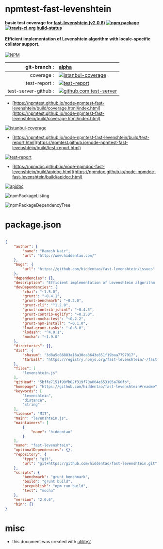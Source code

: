 # npmtest-fast-levenshtein

#### basic test coverage for  [fast-levenshtein (v2.0.6)](https://github.com/hiddentao/fast-levenshtein#readme)  [![npm package](https://img.shields.io/npm/v/npmtest-fast-levenshtein.svg?style=flat-square)](https://www.npmjs.org/package/npmtest-fast-levenshtein) [![travis-ci.org build-status](https://api.travis-ci.org/npmtest/node-npmtest-fast-levenshtein.svg)](https://travis-ci.org/npmtest/node-npmtest-fast-levenshtein)

#### Efficient implementation of Levenshtein algorithm  with locale-specific collator support.

[![NPM](https://nodei.co/npm/fast-levenshtein.png?downloads=true&downloadRank=true&stars=true)](https://www.npmjs.com/package/fast-levenshtein)

| git-branch : | [alpha](https://github.com/npmtest/node-npmtest-fast-levenshtein/tree/alpha)|
|--:|:--|
| coverage : | [![istanbul-coverage](https://npmtest.github.io/node-npmtest-fast-levenshtein/build/coverage.badge.svg)](https://npmtest.github.io/node-npmtest-fast-levenshtein/build/coverage.html/index.html)|
| test-report : | [![test-report](https://npmtest.github.io/node-npmtest-fast-levenshtein/build/test-report.badge.svg)](https://npmtest.github.io/node-npmtest-fast-levenshtein/build/test-report.html)|
| test-server-github : | [![github.com test-server](https://npmtest.github.io/node-npmtest-fast-levenshtein/GitHub-Mark-32px.png)](https://npmtest.github.io/node-npmtest-fast-levenshtein/build/app/index.html) | | build-artifacts : | [![build-artifacts](https://npmtest.github.io/node-npmtest-fast-levenshtein/glyphicons_144_folder_open.png)](https://github.com/npmtest/node-npmtest-fast-levenshtein/tree/gh-pages/build)|

- [https://npmtest.github.io/node-npmtest-fast-levenshtein/build/coverage.html/index.html](https://npmtest.github.io/node-npmtest-fast-levenshtein/build/coverage.html/index.html)

[![istanbul-coverage](https://npmtest.github.io/node-npmtest-fast-levenshtein/build/screenCapture.buildCi.browser.%252Ftmp%252Fbuild%252Fcoverage.lib.html.png)](https://npmtest.github.io/node-npmtest-fast-levenshtein/build/coverage.html/index.html)

- [https://npmtest.github.io/node-npmtest-fast-levenshtein/build/test-report.html](https://npmtest.github.io/node-npmtest-fast-levenshtein/build/test-report.html)

[![test-report](https://npmtest.github.io/node-npmtest-fast-levenshtein/build/screenCapture.buildCi.browser.%252Ftmp%252Fbuild%252Ftest-report.html.png)](https://npmtest.github.io/node-npmtest-fast-levenshtein/build/test-report.html)

- [https://npmdoc.github.io/node-npmdoc-fast-levenshtein/build/apidoc.html](https://npmdoc.github.io/node-npmdoc-fast-levenshtein/build/apidoc.html)

[![apidoc](https://npmdoc.github.io/node-npmdoc-fast-levenshtein/build/screenCapture.buildCi.browser.%252Ftmp%252Fbuild%252Fapidoc.html.png)](https://npmdoc.github.io/node-npmdoc-fast-levenshtein/build/apidoc.html)

![npmPackageListing](https://npmtest.github.io/node-npmtest-fast-levenshtein/build/screenCapture.npmPackageListing.svg)

![npmPackageDependencyTree](https://npmtest.github.io/node-npmtest-fast-levenshtein/build/screenCapture.npmPackageDependencyTree.svg)



# package.json

```json

{
    "author": {
        "name": "Ramesh Nair",
        "url": "http://www.hiddentao.com/"
    },
    "bugs": {
        "url": "https://github.com/hiddentao/fast-levenshtein/issues"
    },
    "dependencies": {},
    "description": "Efficient implementation of Levenshtein algorithm  with locale-specific collator support.",
    "devDependencies": {
        "chai": "~1.5.0",
        "grunt": "~0.4.1",
        "grunt-benchmark": "~0.2.0",
        "grunt-cli": "^1.2.0",
        "grunt-contrib-jshint": "~0.4.3",
        "grunt-contrib-uglify": "~0.2.0",
        "grunt-mocha-test": "~0.2.2",
        "grunt-npm-install": "~0.1.0",
        "load-grunt-tasks": "~0.6.0",
        "lodash": "^4.0.1",
        "mocha": "~1.9.0"
    },
    "directories": {},
    "dist": {
        "shasum": "3d8a5c66883a16a30ca8643e851f19baa7797917",
        "tarball": "https://registry.npmjs.org/fast-levenshtein/-/fast-levenshtein-2.0.6.tgz"
    },
    "files": [
        "levenshtein.js"
    ],
    "gitHead": "5bffe7151f99fb02f319f70a004e653105a760fb",
    "homepage": "https://github.com/hiddentao/fast-levenshtein#readme",
    "keywords": [
        "levenshtein",
        "distance",
        "string"
    ],
    "license": "MIT",
    "main": "levenshtein.js",
    "maintainers": [
        {
            "name": "hiddentao"
        }
    ],
    "name": "fast-levenshtein",
    "optionalDependencies": {},
    "repository": {
        "type": "git",
        "url": "git+https://github.com/hiddentao/fast-levenshtein.git"
    },
    "scripts": {
        "benchmark": "grunt benchmark",
        "build": "grunt build",
        "prepublish": "npm run build",
        "test": "mocha"
    },
    "version": "2.0.6",
    "bin": {}
}
```



# misc
- this document was created with [utility2](https://github.com/kaizhu256/node-utility2)
